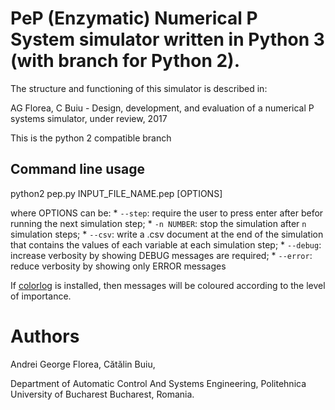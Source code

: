 # PeP (Enzymatic) Numerical P System simulator written in Python 3 (with branch for Python 2).

The structure and functioning of this simulator is described in:

AG Florea, C Buiu - Design, development, and evaluation of a numerical P systems simulator, under review, 2017

This is the python 2 compatible branch

## Command line usage
python2 pep.py INPUT_FILE_NAME.pep [OPTIONS]

where OPTIONS can be:
    * `--step`: require the user to press enter after befor running the next simulation step;
    * `-n NUMBER`: stop the simulation after `n` simulation steps;
    * `--csv`: write a .csv document at the end of the simulation that contains the values of each variable at each simulation step;
    * `--debug`: increase verbosity by showing DEBUG messages are required;
    * `--error`: reduce verbosity by showing only ERROR messages

If [colorlog](https://pypi.python.org/pypi/colorlog) is installed, then messages will be coloured according to the level of importance.

# Authors
Andrei George Florea, Cătălin Buiu,

Department of Automatic Control And Systems Engineering,
Politehnica University of Bucharest
Bucharest, Romania.
